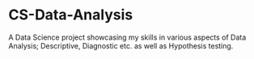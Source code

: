 # CS-Data-Analysis
A Data Science project showcasing my skills in various aspects of Data Analysis; Descriptive, Diagnostic etc. as well as Hypothesis testing.
